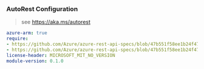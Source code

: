 ### AutoRest Configuration

> see https://aka.ms/autorest

``` yaml
azure-arm: true
require:
- https://github.com/Azure/azure-rest-api-specs/blob/47b551f58ee1b24f4783c2e927b1673b39d87348/specification/attestation/resource-manager/readme.md
- https://github.com/Azure/azure-rest-api-specs/blob/47b551f58ee1b24f4783c2e927b1673b39d87348/specification/attestation/resource-manager/readme.go.md
license-header: MICROSOFT_MIT_NO_VERSION
module-version: 0.1.0
```